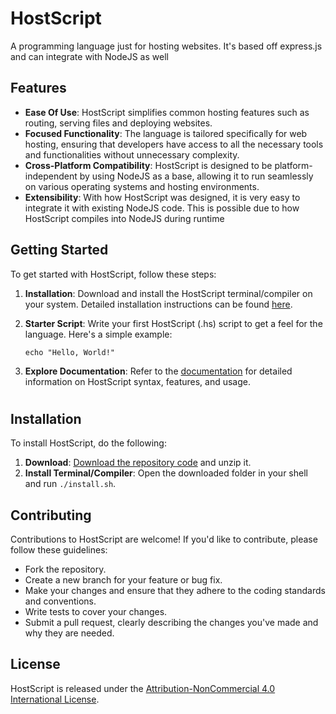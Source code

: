 # HostScript

A programming language just for hosting websites. It's based off express.js and can integrate with NodeJS as well

## Features

- **Ease Of Use**: HostScript simplifies common hosting features such as routing, serving files and deploying websites.
- **Focused Functionality**: The language is tailored specifically for web hosting, ensuring that developers have access to all the necessary tools and functionalities without unnecessary complexity.
- **Cross-Platform Compatibility**: HostScript is designed to be platform-independent by using NodeJS as a base, allowing it to run seamlessly on various operating systems and hosting environments.
- **Extensibility**: With how HostScript was designed, it is very easy to integrate it with existing NodeJS code. This is possible due to how HostScript compiles into NodeJS during runtime

## Getting Started

To get started with HostScript, follow these steps:

1. **Installation**: Download and install the HostScript terminal/compiler on your system. Detailed installation instructions can be found [here](#installation).
2. **Starter Script**: Write your first HostScript (.hs) script to get a feel for the language. Here's a simple example:

    ```hostscript
    echo "Hello, World!"
    ```

3. **Explore Documentation**: Refer to the [documentation](link/to/documentation) for detailed information on HostScript syntax, features, and usage.

<h1 name="installation"></h1>

## Installation

To install HostScript, do the following:

1. **Download**: [Download the repository code](https://github.com/CrazyH2/HostScript/archive/refs/heads/main.zip) and unzip it.
2. **Install Terminal/Compiler**: Open the downloaded folder in your shell and run `./install.sh`.

## Contributing

Contributions to HostScript are welcome! If you'd like to contribute, please follow these guidelines:

- Fork the repository.
- Create a new branch for your feature or bug fix.
- Make your changes and ensure that they adhere to the coding standards and conventions.
- Write tests to cover your changes.
- Submit a pull request, clearly describing the changes you've made and why they are needed.

## License

HostScript is released under the [Attribution-NonCommercial 4.0 International License](https://creativecommons.org/licenses/by-nc/4.0/?ref=chooser-v1).
